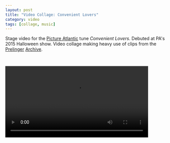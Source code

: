 ```yaml
---
layout: post
title: "Video Collage: Convenient Lovers"
category: video
tags: [collage, music]
---
```


Stage video for the [Picture Atlantic](http://www.pictureatlantic.com) tune *Convenient Lovers*. Debuted at PA's 2015 Halloween show. Video collage making heavy use of clips from the [Prelinger](http://www.prelinger.com) [Archive](https://archive.org/details/prelinger).

<p>&nbsp;</p>

<video controls="controls" width="450" name="Convenient Lovers" src="/assets/convenientlovers.m4v"></video>

<p>&nbsp; </p>
